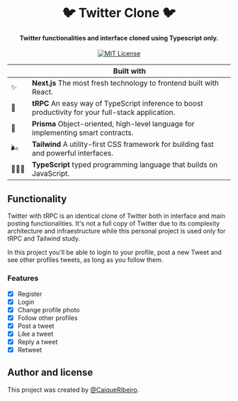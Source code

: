 <h1 align="center">
  🐦  Twitter Clone 🐦 
</h1>

<h4 align="center">Twitter functionalities and interface cloned using Typescript only.</h4>


<p align="center">
  <a href="https://github.com/Nozbe/WatermelonDB/blob/master/LICENSE">
    <img src="https://img.shields.io/badge/License-MIT-blue.svg" alt="MIT License">
  </a>
</p>

|     | Built with                                                                                                                            |
| --- | -------------------------------------------------------------------------------------------------------------------------------- |
| ✨ | **Next.js** The most fresh technology to frontend built with React.                                                                               |
| 🚀   | **tRPC** An easy way of TypeScript inference to boost productivity for your full-stack application.                                         |
| 💠  | **Prisma** Object-oriented, high-level language for implementing smart contracts.   
| 🌬️   | **Tailwind** A utility-first CSS framework for building fast and powerful interfaces.|
| 🧙🏼‍♀️  | **TypeScript** typed programming language that builds on JavaScript.                                                                                          |

## Functionality

Twitter with tRPC is an identical clone of Twitter both in interface and main posting functionalities. It's not a full copy of Twitter due to its complexity architecture and infraestructure while this personal project is used only for tRPC and Tailwind study.

In this project you'll be able to login to your profile, post a new Tweet and see other profiles tweets, as long as you follow them.

### Features
- [x] Register
- [x] Login
- [x] Change profile photo
- [x] Follow other profiles
- [x] Post a tweet
- [x] Like a tweet
- [x] Reply a tweet
- [x] Retweet

## Author and license

This project was created by [@CaiqueRibeiro](https://github.com/CaiqueRibeiro).
